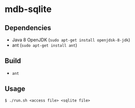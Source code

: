 # mdb-sqlite

## Dependencies
 * Java 8 OpenJDK (`sudo apt-get install openjdsk-8-jdk`)
 * ant (`sudo apt-get install ant`)

## Build
 * `ant`

## Usage
`$ ./run.sh <access file> <sqlite file>`
